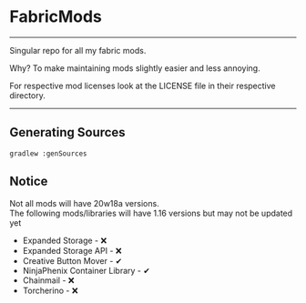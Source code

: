 <h1>FabricMods</h1>
<hr>
<p>Singular repo for all my fabric mods.</p>
<p>Why? To make maintaining mods slightly easier and less annoying.</p>
<p>For respective mod licenses look at the LICENSE file in their respective directory.</p>
<hr>
<h2>Generating Sources</h2>
<code>gradlew :genSources</code>
<h2>Notice</h2>
Not all mods will have 20w18a versions.
<br>The following mods/libraries will have 1.16 versions but may not be updated yet
<ul>
<li>Expanded Storage - ❌</li>
<li>Expanded Storage API - ❌</li>
<li>Creative Button Mover - ✔</li>
<li>NinjaPhenix Container Library - ✔</li>
<li>Chainmail - ❌</li>
<li>Torcherino - ❌</li>
</ul>